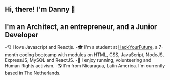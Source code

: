 ## Hi, there! I'm Danny 👋 

## I'm an Architect, an entrepreneur, and a Junior Developer

-💘 I love Javascript and Reactjs. 
-🎓 I'm a student at [HackYourFuture], a 7-month coding bootcamp with modules on HTML, CSS, JavaScript, NodeJS, ExpressJS, MySQL and ReactJS.
-🙌 I enjoy running, volunteering and Human Rights activism.
-🌎 I'm from Nicaragua, Latin America. I'm currently based in The Netherlands.

[HackYourFuture]:https://www.hackyourfuture.net/